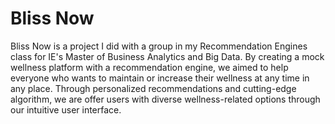 # Bliss Now

Bliss Now is a project I did with a group in my Recommendation Engines class for IE's Master of Business Analytics and Big Data. 
By creating a mock wellness platform with a recommendation engine, we aimed to help everyone who wants to maintain or increase their wellness 
at any time in any place. Through personalized recommendations and cutting-edge algorithm, we are offer users with diverse wellness-related options 
through our intuitive user interface. 
